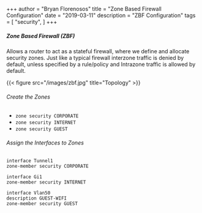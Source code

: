 +++
author = "Bryan Florenosos"
title = "Zone Based Firewall Configuration"
date = "2019-03-11"
description = "ZBF Configuration"
tags = [
    "security",
]
+++

##### Zone Based Firewall (ZBF)

Allows a router to act as a stateful firewall, where we define and allocate security zones.
Just like a typical firewall interzone traffic is denied by default, unless specified by a rule/policy and Intrazone traffic is allowed by default.

{{< figure src="/images/zbf.jpg" title="Topology" >}}

###### Create the Zones

* `zone security CORPORATE`
* `zone security INTERNET`
* `zone security GUEST`

###### Assign the Interfaces to Zones

`interface Tunnel1`   
`zone-member security CORPORATE`  

`interface Gi1`  
 `zone-member security INTERNET`  

`interface Vlan50`  
 `description GUEST-WIFI`  
`zone-member security GUEST`  
